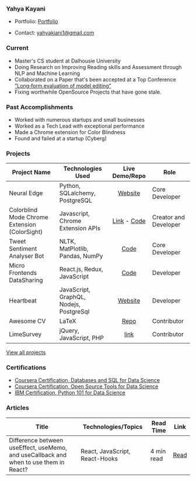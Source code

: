 ### Yahya Kayani

- Portfolio: [Portfolio](https://yahyakiani.github.io/portfolio.yahyakiani.me)
<!---- Blog: [blog.yahyakiani.dev/](https://yahyakiani.github.io/blog.yahyakiani.dev/)-->
- Contact: [yahyakiani1@gmail.com](mailto:yahyakiani1@gmail.com)
<!--- Résumé (PDF): [Intern Resume](https://github.com/Yahyakiani/Yahyakiani/blob/main/cv.pdf)-->

### Current

- Master's CS student at Dalhousie University
- Doing Research on Improving Reading skills and Assessment through NLP and Machine Learning
- Collaborated on a Paper that's been accepted at a Top Conference [”Long‑form evaluation of model editing”](https://arxiv.org/abs/2402.09394)
- Fixing worthwhile OpenSource Projects that have gone stale. 

### Past Accomplishments

- Worked with numerous startups and small businesses
- Worked as a Tech Lead with exceptional performance
- Made a Chrome extension for Color Blindness
- Found and failed at a startup (Cyberg)

### Projects

| Project Name                                 | Technologies Used                                        | Live Demo/Repo | Role                  |
| -------------------------------------------- | -------------------------------------------------------- | :------------: | --------------------- |
| Neural Edge                                  | Python, SQLalchemy, PostgreSQL                           |   [Website](https://neuraledge.digital/)    | Core Developer        |
| Colorblind Mode Chrome Extension (ColorSight)            | Javascript, Chrome Extension APIs                        |   [Link](https://chrome.google.com/webstore/detail/colorsight/gfnndhpnnpmkkjdjlhanbhahfpkohgcn) - [Code](https://github.com/Yahyakiani/color-sight-extension-chrome)    | Creator and Developer |
| Tweet Sentiment Analyser Bot                 | NLTK, MatPlotlib, Pandas, NumPy                          |   [Code](https://github.com/Yahyakiani/Tweet-Sentiment-Analyser)    | Core Developer        |
| Micro Frontends DataSharing | React.js, Redux, JavaScript                                            | [Code](https://github.com/Yahyakiani/micro-frontends-DataSharing-Techniques) | Developer   |
| Heartbeat             | JavaScript, GraphQL, Nodejs, PostgreSql                                                         | [Website](https://schellbrothers.com/why-choose-schell/heartbeat/) | Developer   |
| Awesome CV            | LaTeX                                                                   | [Repo](https://github.com/Yahyakiani/Awesome-CV-working)    | Contributor |
| LimeSurvey            | jQuery, JavaScript, PHP                                                      | [link](https://www.limesurvey.org/en/)                      | Contributor |

[View all projects](https://github.com/Yahyakiani?tab=repositories)

### Certifications

- [Coursera Certification, Databases and SQL for Data Science](https://www.credly.com/badges/bf9dba1d-1860-4103-ab7a-5fda3c5acc7f/linked_in_profile)
- [Coursera Certification, Open Source Tools for Data Science](https://www.coursera.org/account/accomplishments/certificate/9JBVP4GJK6K7)
- [IBM Certification, Python 101 for Data Science](https://courses.cognitiveclass.ai/certificates/86d0acfeea524127a6b6f5fb030cb74a)


### Articles

| Title                                                                                 | Technologies/Topics            | Read Time  | Link                                                                                                                                    |
| ------------------------------------------------------------------------------------- | ------------------------------ | ---------- | --------------------------------------------------------------------------------------------------------------------------------------- |
| Difference between useEffect, useMemo, and useCallback and when to use them in React? | React, JavaScript, React-Hooks | 4 min read | [Read](https://medium.com/@yahyakiani1/difference-between-useeffect-usememo-and-usecallback-and-when-to-use-them-in-react-dcab76390aaf) |
